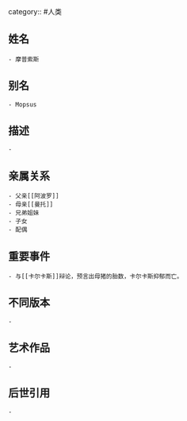 category:: #人类
## 姓名
	- 摩普索斯
## 别名
	- Mopsus
## 描述
	-
## 亲属关系
	- 父亲[[阿波罗]]
	- 母亲[[曼托]]
	- 兄弟姐妹
	- 子女
	- 配偶
## 重要事件
	- 与[[卡尔卡斯]]辩论，预言出母猪的胎数，卡尔卡斯抑郁而亡。
## 不同版本
	-
## 艺术作品
	-
## 后世引用
	-
